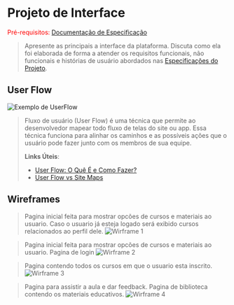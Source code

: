 
# Projeto de Interface

<span style="color:red">Pré-requisitos: <a href="2-Especificação.md"> Documentação de Especificação</a></span>

> Apresente as principais a interface da plataforma. Discuta como ela
> foi elaborada de forma a atender os requisitos funcionais, não
> funcionais e histórias de usuário abordados nas [Especificações do
> Projeto](2-Especificação.md).

## User Flow

![Exemplo de UserFlow](images/userflow.jpg)

> Fluxo de usuário (User Flow) é uma técnica que permite ao desenvolvedor
> mapear todo fluxo de telas do site ou app. Essa técnica funciona
> para alinhar os caminhos e as possíveis ações que o usuário pode
> fazer junto com os membros de sua equipe.
>
> **Links Úteis**:
> - [User Flow: O Quê É e Como Fazer?](https://medium.com/7bits/fluxo-de-usu%C3%A1rio-user-flow-o-que-%C3%A9-como-fazer-79d965872534)
> - [User Flow vs Site Maps](http://designr.com.br/sitemap-e-user-flow-quais-as-diferencas-e-quando-usar-cada-um/)


## Wireframes

> Pagina inicial feita para mostrar opcões de cursos e materiais ao usuario.
> Caso o usuario já esteja logado será exibido cursos relacionados ao perfil dele.
![Wirframe 1](images/img-1.png)

> Pagina inicial feita para mostrar opcões de cursos e materiais ao usuario.
> Pagina de login
![Wirframe 2](images/img-2.png)

> Pagina contendo todos os cursos em que o usuario esta inscrito.
![Wirframe 3](images/img-3.png)

> Pagina para assistir a aula e dar feedback.
> Pagina de biblioteca contendo os materiais educativos.
![Wirframe 4](images/img-4.png)
